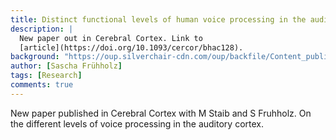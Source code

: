 ```yaml
---
title: Distinct functional levels of human voice processing in the auditory cortex
description: |
  New paper out in Cerebral Cortex. Link to
  [article](https://doi.org/10.1093/cercor/bhac128).
background: "https://oup.silverchair-cdn.com/oup/backfile/Content_public/Journal/cercor/33/4/10.1093_cercor_bhac128/1/m_bhac128f4.jpeg?Expires=1702116115&Signature=H4Gb3ZEf~EEuLXFIF2dA-LGgoLzke~s3eDh9MDEyznrwgAZmIdD-wcKBFBxCsI72cpvt5DHKiC8GVqFOmZihhjPxda6FMiHJofzxKfYwi~I~Ga-HQPD~TbmRUnFq59imTeI9qGhlLEND0UhJJt9gyYz18q65xkOqMs1we~uA5bVJ-kXebty~QfTpwnSatRF88rJ2wmitcOo2df9TySle3nYW62B58G4vV0XQESRKbpoMFMngPNNI9q1GAA13STC8sSx~cUWvAOfhvfbeg2L7qx~eDgoMLZQjGNwcyeZzJ7trfe8JUNhWthzjwlrLyKjuXWlVxe5WJKTVYRLA95yWOw__&Key-Pair-Id=APKAIE5G5CRDK6RD3PGA"
author: [Sascha Frühholz]
tags: [Research]
comments: true
---
```


New paper published in Cerebral Cortex with M Staib and S Fruhholz.
On the different levels of voice processing in the auditory cortex.
